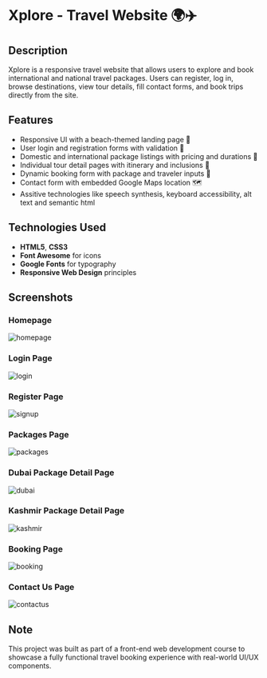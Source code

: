 # Xplore - Travel Website 🌍✈️

## Description
Xplore is a responsive travel website that allows users to explore and book international and national travel packages. Users can register, log in, browse destinations, view tour details, fill contact forms, and book trips directly from the site.

## Features
- Responsive UI with a beach-themed landing page 🌊
- User login and registration forms with validation 🔐
- Domestic and international package listings with pricing and durations 🧳
- Individual tour detail pages with itinerary and inclusions 📅
- Dynamic booking form with package and traveler inputs 📝
- Contact form with embedded Google Maps location 🗺️
- Assitive technologies like speech synthesis, keyboard accessibility, alt text and semantic html

## Technologies Used
- **HTML5**, **CSS3**
- **Font Awesome** for icons
- **Google Fonts** for typography
- **Responsive Web Design** principles

## Screenshots

### Homepage

![homepage](https://github.com/user-attachments/assets/ef42acd0-a36e-4442-8bce-313d5d2f68bb)


### Login Page

![login](https://github.com/user-attachments/assets/56e07e4e-eaca-4e5e-8b86-707ec44f17fc)


### Register Page

![signup](https://github.com/user-attachments/assets/33dfaed6-593f-498b-a2cf-58fdeec8e027)


### Packages Page

![packages](https://github.com/user-attachments/assets/281f6f3e-a3d1-4f6e-bdad-e01b1e4a4d6a)


### Dubai Package Detail Page

![dubai](https://github.com/user-attachments/assets/ec2cdfb6-0b8e-4a62-89fa-2e4b3fdea479)


### Kashmir Package Detail Page

![kashmir](https://github.com/user-attachments/assets/77150892-bd61-4071-b94f-f5d43c246608)


### Booking Page

![booking](https://github.com/user-attachments/assets/c80956c9-cec6-45a7-a826-ed7907884575)


### Contact Us Page

![contactus](https://github.com/user-attachments/assets/0d1e286b-0cd1-4761-9c78-86d1cbfef65b)


## Note
This project was built as part of a front-end web development course to showcase a fully functional travel booking experience with real-world UI/UX components.
